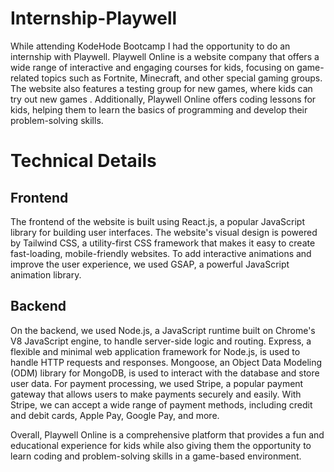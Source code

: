 # Internship-Playwell
  
While attending KodeHode Bootcamp I had the opportunity to do an internship with Playwell. Playwell Online is a website company that offers a wide range of interactive and engaging courses for kids, focusing on game-related topics such as Fortnite,
Minecraft, and other special gaming groups. The website also features a testing group for new games, where kids can try out new games . 
Additionally, Playwell Online offers coding lessons for kids, helping them to learn the basics of programming and develop their problem-solving skills.

# Technical Details
## Frontend
The frontend of the website is built using React.js, a popular JavaScript library for building user interfaces. The website's visual design is powered
by Tailwind CSS, a utility-first CSS framework that makes it easy to create fast-loading, mobile-friendly websites. To add interactive animations and improve
the user experience, we used GSAP, a powerful JavaScript animation library.
## Backend
 On the backend, we used Node.js, a JavaScript runtime built on Chrome's V8 JavaScript engine, to handle server-side logic and routing. Express, a flexible 
 and minimal web application framework for Node.js, is used to handle HTTP requests and responses. Mongoose, an Object Data Modeling (ODM) library for MongoDB, 
 is used to interact with the database and store user data.
 For payment processing, we used Stripe, a popular payment gateway that allows users to make payments securely and easily. With Stripe, we can accept 
 a wide range of payment methods, including credit and debit cards, Apple Pay, Google Pay, and more.

Overall, Playwell Online is a comprehensive platform that provides a fun and educational experience for kids while also giving them the opportunity to learn coding and problem-solving skills in a game-based environment.
